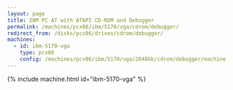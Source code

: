 ```yaml
---
layout: page
title: IBM PC AT with ATAPI CD-ROM and Debugger
permalink: /machines/pcx86/ibm/5170/vga/cdrom/debugger/
redirect_from: /disks/pcx86/drives/cdrom/debugger/
machines:
  - id: ibm-5170-vga
    type: pcx86
    config: /machines/pcx86/ibm/5170/vga/2048kb/cdrom/debugger/machine.xml
---
```


{% include machine.html id="ibm-5170-vga" %}
